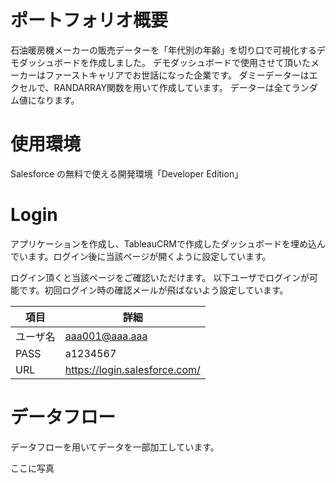 # ポートフォリオ概要
石油暖房機メーカーの販売データーを「年代別の年齢」を切り口で可視化するデモダッシュボードを作成しました。
デモダッシュボードで使用させて頂いたメーカーはファーストキャリアでお世話になった企業です。
ダミーデーターはエクセルで、RANDARRAY関数を用いて作成しています。
データーは全てランダム値になります。

# 使用環境
Salesforce の無料で使える開発環境「Developer Edition」


# Login
アプリケーションを作成し、TableauCRMで作成したダッシュボードを埋め込んでいます。ログイン後に当該ページが開くように設定しています。

ログイン頂くと当該ページをご確認いただけます。
以下ユーザでログインが可能です。初回ログイン時の確認メールが飛ばないよう設定しています。

|  項目  |  詳細  |
| ---- | ---- |
|  ユーザ名  |  aaa001@aaa.aaa  |
|  PASS  |  a1234567  |
|  URL  |  https://login.salesforce.com/  |

# データフロー
データフローを用いてデータを一部加工しています。


ここに写真



